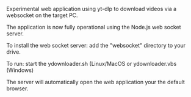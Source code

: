 Experimental web application using yt-dlp to download videos via a websocket on the target PC.

The application is now fully operational using the Node.js web socket server.

To install the web socket server: add the "websocket" directory to your drive.

To run: start the ydownloader.sh (Linux/MacOS or ydownloader.vbs (Windows)

The server will automatically open the web application your the default browser.
